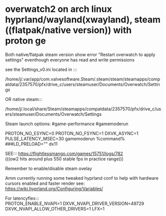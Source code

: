 # overwatch2 on arch linux hyprland/wayland(xwayland), steam ((flatpak/native version)) with proton ge  
  
Both native/flatpak steam version show error "Restart overwatch to apply settings" eventhough everyone has read and write permissions
  
see the Settings_v0.ini located in :::  
  
/home/j/.var/app/com.valvesoftware.Steam/.steam/steam/steamapps/compatdata/2357570/pfx/drive_c/users/steamuser/Documents/Overwatch/Settings  
  
OR native steam:::  
  
/home/j/.local/share/Steam/steamapps/compatdata/2357570/pfx/drive_c/users/steamuser/Documents/Overwatch/Settings
  
Steam launch options: #game-performance #gamemoderun

  

PROTON_NO_ESYNC=0 PROTON_NO_FSYNC=1 DXVK_ASYNC=1 PULSE_LATENCY_MSEC=30 gamemoderun %command%  
###LD_PRELOAD="" dx11   
  
SEE::: https://flightlessmango.com/games/15751/logs/782  
(((ow2 hits around plus 550 stable fps in practice range)))  
    
Remember to enable/disable steam ovelay
  
Amm currently running some tweaked hyprland conf to help with hardware cursors enabled and faster render see: 
https://wiki.hyprland.org/Configuring/Variables/
  
For latencyflex:::    
PROTON_ENABLE_NVAPI=1 DXVK_NVAPI_DRIVER_VERSION=49729 DXVK_NVAPI_ALLOW_OTHER_DRIVERS=1 LFX=1   
